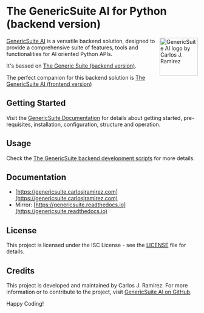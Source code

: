 # The GenericSuite AI for Python (backend version)

<img 
    align="right"
    width="100"
    height="100"
    src="https://genericsuite.carlosjramirez.com/images/gs_ai_logo_circle.svg"
    title="GenericSuite AI logo by Carlos J. Ramirez"
/>

[GenericSuite AI](https://www.carlosjramirez.com/genericsuite/) is a versatile backend solution, designed to provide a comprehensive suite of features, tools and functionalities for AI oriented Python APIs.

It's bassed on [The Generic Suite (backend version)](https://github.com/tomkat-cr/genericsuite-be).

The perfect companion for this backend solution is [The GenericSuite AI (frontend version)](https://github.com/tomkat-cr/genericsuite-fe-ai)

## Getting Started

Visit the [GenericSuite Documentation](https://genericsuite.carlosjramirez.com/Backend-Development/GenericSuite-AI/) for details about getting started, pre-requisites, installation, configuration, structure and operation.

## Usage

Check the [The GenericSuite backend development scripts](https://genericsuite.carlosjramirez.com/Backend-Development/GenericSuite-Scripts/) for more details.

## Documentation

* [https://genericsuite.carlosjramirez.com](https://genericsuite.carlosjramirez.com)
* Mirror: [https://genericsuite.readthedocs.io](https://genericsuite.readthedocs.io)

## License

This project is licensed under the ISC License - see the [LICENSE](https://github.com/tomkat-cr/genericsuite-be-ai/blob/main/LICENSE) file for details.

## Credits

This project is developed and maintained by Carlos J. Ramirez. For more information or to contribute to the project, visit [GenericSuite AI on GitHub](https://github.com/tomkat-cr/genericsuite-be-ai).

Happy Coding!
